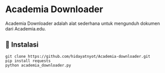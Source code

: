 # Academia Downloader

Academia Downloader adalah alat sederhana untuk mengunduh dokumen dari Academia.edu.

## 🚀 Instalasi
   ```git clone https://github.com/hidayatnyot/Academia-downloader.git```  
   ```pip install requests```  
   ```python academia_downloader.py```  


